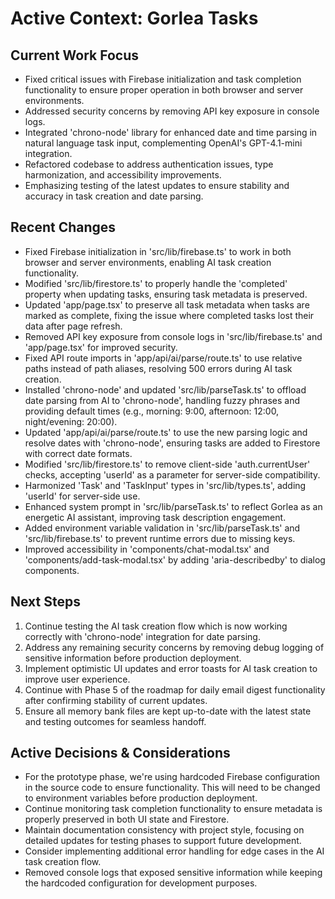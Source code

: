 # Active Context: Gorlea Tasks

## Current Work Focus

- Fixed critical issues with Firebase initialization and task completion functionality to ensure proper operation in both browser and server environments.
- Addressed security concerns by removing API key exposure in console logs.
- Integrated 'chrono-node' library for enhanced date and time parsing in natural language task input, complementing OpenAI's GPT-4.1-mini integration.
- Refactored codebase to address authentication issues, type harmonization, and accessibility improvements.
- Emphasizing testing of the latest updates to ensure stability and accuracy in task creation and date parsing.

## Recent Changes

- Fixed Firebase initialization in 'src/lib/firebase.ts' to work in both browser and server environments, enabling AI task creation functionality.
- Modified 'src/lib/firestore.ts' to properly handle the 'completed' property when updating tasks, ensuring task metadata is preserved.
- Updated 'app/page.tsx' to preserve all task metadata when tasks are marked as complete, fixing the issue where completed tasks lost their data after page refresh.
- Removed API key exposure from console logs in 'src/lib/firebase.ts' and 'app/page.tsx' for improved security.
- Fixed API route imports in 'app/api/ai/parse/route.ts' to use relative paths instead of path aliases, resolving 500 errors during AI task creation.
- Installed 'chrono-node' and updated 'src/lib/parseTask.ts' to offload date parsing from AI to 'chrono-node', handling fuzzy phrases and providing default times (e.g., morning: 9:00, afternoon: 12:00, night/evening: 20:00).
- Updated 'app/api/ai/parse/route.ts' to use the new parsing logic and resolve dates with 'chrono-node', ensuring tasks are added to Firestore with correct date formats.
- Modified 'src/lib/firestore.ts' to remove client-side 'auth.currentUser' checks, accepting 'userId' as a parameter for server-side compatibility.
- Harmonized 'Task' and 'TaskInput' types in 'src/lib/types.ts', adding 'userId' for server-side use.
- Enhanced system prompt in 'src/lib/parseTask.ts' to reflect Gorlea as an energetic AI assistant, improving task description engagement.
- Added environment variable validation in 'src/lib/parseTask.ts' and 'src/lib/firebase.ts' to prevent runtime errors due to missing keys.
- Improved accessibility in 'components/chat-modal.tsx' and 'components/add-task-modal.tsx' by adding 'aria-describedby' to dialog components.

## Next Steps

1. Continue testing the AI task creation flow which is now working correctly with 'chrono-node' integration for date parsing.
2. Address any remaining security concerns by removing debug logging of sensitive information before production deployment.
3. Implement optimistic UI updates and error toasts for AI task creation to improve user experience.
4. Continue with Phase 5 of the roadmap for daily email digest functionality after confirming stability of current updates.
5. Ensure all memory bank files are kept up-to-date with the latest state and testing outcomes for seamless handoff.

## Active Decisions & Considerations

- For the prototype phase, we're using hardcoded Firebase configuration in the source code to ensure functionality. This will need to be changed to environment variables before production deployment.
- Continue monitoring task completion functionality to ensure metadata is properly preserved in both UI state and Firestore.
- Maintain documentation consistency with project style, focusing on detailed updates for testing phases to support future development.
- Consider implementing additional error handling for edge cases in the AI task creation flow.
- Removed console logs that exposed sensitive information while keeping the hardcoded configuration for development purposes.
